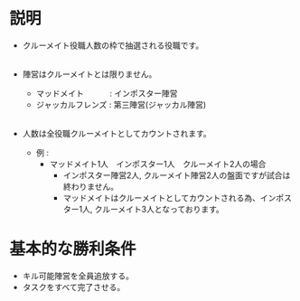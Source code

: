 # 説明
- クルーメイト役職人数の枠で抽選される役職です。<br><br>

- 陣営はクルーメイトとは限りません。
    - マッドメイト　　　 : インポスター陣営
    - ジャッカルフレンズ : 第三陣営(ジャッカル陣営)<br><br>

- 人数は全役職クルーメイトとしてカウントされます。
    - 例 :
        - マッドメイト1人　インポスター1人　クルーメイト2人の場合
            - インポスター陣営2人, クルーメイト陣営2人の盤面ですが試合は終わりません。
            - マッドメイトはクルーメイトとしてカウントされる為、インポスター1人, クルーメイト3人となっております。

# 基本的な勝利条件
- キル可能陣営を全員追放する。
- タスクをすべて完了させる。